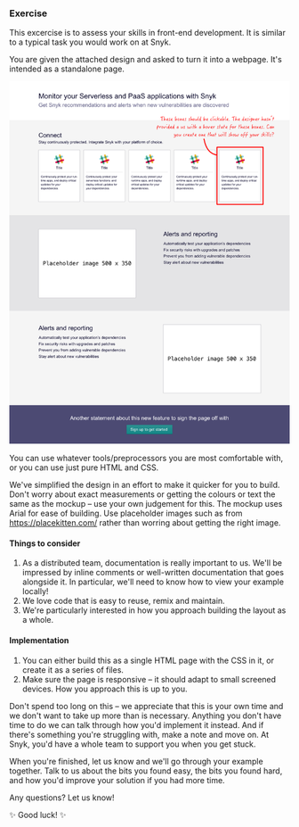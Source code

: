 ### Exercise

This excercise is to assess your skills in front-end development. It is similar to a typical task you would work on at Snyk.

You are given the attached design and asked to turn it into a webpage. It's intended as a standalone page.

![Design mockup](mockup.png)

You can use whatever tools/preprocessors you are most comfortable with, or you can use just pure HTML and CSS.

We've simplified the design in an effort to make it quicker for you to build. Don't worry about exact measurements or getting the colours or text the same as the mockup – use your own judgement for this. The mockup uses Arial for ease of building. Use placeholder images such as from https://placekitten.com/ rather than worring about getting the right image.

#### Things to consider

  1. As a distributed team, documentation is really important to us. We'll be impressed by inline comments or well-written documentation that goes alongside it. In particular, we'll need to know how to view your example locally!
  2. We love code that is easy to reuse, remix and maintain.
  3. We're particularly interested in how you approach building the layout as a whole.

#### Implementation

  1. You can either build this as a single HTML page with the CSS in it, or create it as a series of files.
  2. Make sure the page is responsive – it should adapt to small screened devices. How you approach this is up to you.

Don't spend too long on this – we appreciate that this is your own time and we don't want to take up more than is necessary. Anything you don't have time to do we can talk through how you'd implement it instead. And if there's something you're struggling with, make a note and move on. At Snyk, you'd have a whole team to support you when you get stuck.

When you're finished, let us know and we'll go through your example together. Talk to us about the bits you found easy, the bits you found hard, and how you'd improve your solution if you had more time.

Any questions? Let us know!

✨ Good luck! ✨
